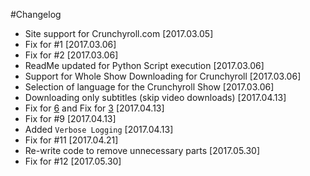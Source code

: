 #Changelog

- Site support for Crunchyroll.com [2017.03.05]
- Fix for #1 [2017.03.06]
- Fix for #2 [2017.03.06]
- ReadMe updated for Python Script execution [2017.03.06]
- Support for Whole Show Downloading for Crunchyroll [2017.03.06]
- Selection of language for the Crunchyroll Show [2017.03.06]
- Downloading only subtitles (skip video downloads) [2017.04.13]
- Fix for [6](https://github.com/Xonshiz/anime-dl/issues/6) and Fix for [3](https://github.com/Xonshiz/anime-dl/issues/3) [2017.04.13]
- Fix for #9 [2017.04.13]
- Added `Verbose Logging` [2017.04.13]
- Fix for #11 [2017.04.21]
- Re-write code to remove unnecessary parts [2017.05.30]
- Fix for #12 [2017.05.30]